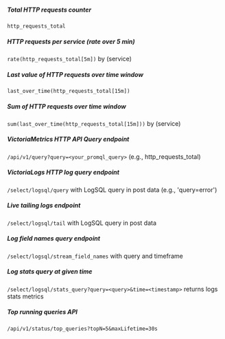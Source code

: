 ##### Total HTTP requests counter
`http_requests_total`

##### HTTP requests per service (rate over 5 min)
`rate(http_requests_total[5m])` by (service)

##### Last value of HTTP requests over time window
`last_over_time(http_requests_total[15m])`

##### Sum of HTTP requests over time window
`sum(last_over_time(http_requests_total[15m]))` by (service)

##### VictoriaMetrics HTTP API Query endpoint
`/api/v1/query?query=<your_promql_query>` (e.g., http_requests_total)

##### VictoriaLogs HTTP log query endpoint
`/select/logsql/query` with LogSQL query in post data (e.g., 'query=error')

##### Live tailing logs endpoint
`/select/logsql/tail` with LogSQL query in post data

##### Log field names query endpoint
`/select/logsql/stream_field_names` with query and timeframe

##### Log stats query at given time
`/select/logsql/stats_query?query=<query>&time=<timestamp>` returns logs stats metrics

##### Top running queries API
`/api/v1/status/top_queries?topN=5&maxLifetime=30s`
